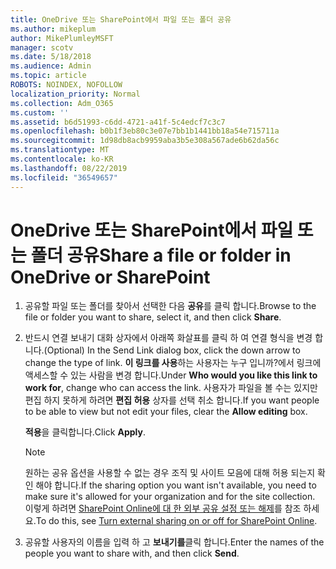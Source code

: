 ```yaml
---
title: OneDrive 또는 SharePoint에서 파일 또는 폴더 공유
ms.author: mikeplum
author: MikePlumleyMSFT
manager: scotv
ms.date: 5/18/2018
ms.audience: Admin
ms.topic: article
ROBOTS: NOINDEX, NOFOLLOW
localization_priority: Normal
ms.collection: Adm_O365
ms.custom: ''
ms.assetid: b6d51993-c6dd-4721-a41f-5c4edcf7c3c7
ms.openlocfilehash: b0b1f3eb80c3e07e7bb1b1441bb18a54e715711a
ms.sourcegitcommit: 1d98db8acb9959aba3b5e308a567ade6b62da56c
ms.translationtype: MT
ms.contentlocale: ko-KR
ms.lasthandoff: 08/22/2019
ms.locfileid: "36549657"
---
```

# <a name="share-a-file-or-folder-in-onedrive-or-sharepoint"></a><span data-ttu-id="f484d-102">OneDrive 또는 SharePoint에서 파일 또는 폴더 공유</span><span class="sxs-lookup"><span data-stu-id="f484d-102">Share a file or folder in OneDrive or SharePoint</span></span>

1. <span data-ttu-id="f484d-103">공유할 파일 또는 폴더를 찾아서 선택한 다음 **공유**를 클릭 합니다.</span><span class="sxs-lookup"><span data-stu-id="f484d-103">Browse to the file or folder you want to share, select it, and then click **Share**.</span></span>
    
2. <span data-ttu-id="f484d-104">반드시 연결 보내기 대화 상자에서 아래쪽 화살표를 클릭 하 여 연결 형식을 변경 합니다.</span><span class="sxs-lookup"><span data-stu-id="f484d-104">(Optional) In the Send Link dialog box, click the down arrow to change the type of link.</span></span> <span data-ttu-id="f484d-105">**이 링크를 사용**하는 사용자는 누구 입니까?에서 링크에 액세스할 수 있는 사람을 변경 합니다.</span><span class="sxs-lookup"><span data-stu-id="f484d-105">Under **Who would you like this link to work for**, change who can access the link.</span></span> <span data-ttu-id="f484d-106">사용자가 파일을 볼 수는 있지만 편집 하지 못하게 하려면 **편집 허용** 상자를 선택 취소 합니다.</span><span class="sxs-lookup"><span data-stu-id="f484d-106">If you want people to be able to view but not edit your files, clear the **Allow editing** box.</span></span> 
    
    <span data-ttu-id="f484d-107">**적용**을 클릭합니다.</span><span class="sxs-lookup"><span data-stu-id="f484d-107">Click **Apply**.</span></span>
    
    > [!NOTE]
    > <span data-ttu-id="f484d-108">원하는 공유 옵션을 사용할 수 없는 경우 조직 및 사이트 모음에 대해 허용 되는지 확인 해야 합니다.</span><span class="sxs-lookup"><span data-stu-id="f484d-108">If the sharing option you want isn't available, you need to make sure it's allowed for your organization and for the site collection.</span></span> <span data-ttu-id="f484d-109">이렇게 하려면 [SharePoint Online에 대 한 외부 공유 설정 또는 해제](https://go.microsoft.com/fwlink/?linkid=866426)를 참조 하세요.</span><span class="sxs-lookup"><span data-stu-id="f484d-109">To do this, see [Turn external sharing on or off for SharePoint Online](https://go.microsoft.com/fwlink/?linkid=866426).</span></span> 
  
3. <span data-ttu-id="f484d-110">공유할 사용자의 이름을 입력 하 고 **보내기를**클릭 합니다.</span><span class="sxs-lookup"><span data-stu-id="f484d-110">Enter the names of the people you want to share with, and then click **Send**.</span></span>
    

